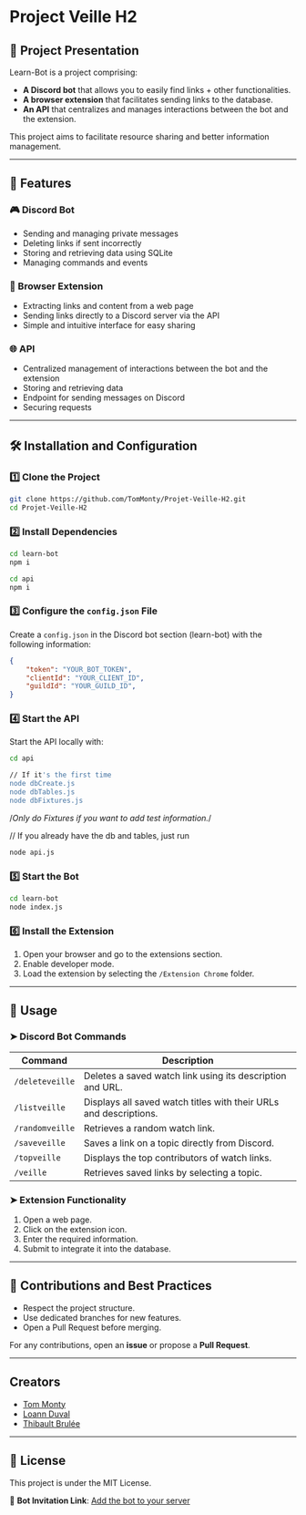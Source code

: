 # Project Veille H2

## 📌 Project Presentation
Learn-Bot is a project comprising:
- **A Discord bot** that allows you to easily find links + other functionalities.
- **A browser extension** that facilitates sending links to the database.
- **An API** that centralizes and manages interactions between the bot and the extension.

This project aims to facilitate resource sharing and better information management.

---

## 🚀 Features

### 🎮 Discord Bot
- Sending and managing private messages
- Deleting links if sent incorrectly
- Storing and retrieving data using SQLite
- Managing commands and events

### 🔗 Browser Extension
- Extracting links and content from a web page
- Sending links directly to a Discord server via the API
- Simple and intuitive interface for easy sharing

### 🌐 API
- Centralized management of interactions between the bot and the extension
- Storing and retrieving data
- Endpoint for sending messages on Discord
- Securing requests

---

## 🛠️ Installation and Configuration

### 1️⃣ Clone the Project
```bash
git clone https://github.com/TomMonty/Projet-Veille-H2.git
cd Projet-Veille-H2
```

### 2️⃣ Install Dependencies
```bash
cd learn-bot
npm i

cd api
npm i
```

### 3️⃣ Configure the `config.json` File
Create a `config.json` in the Discord bot section (learn-bot) with the following information:
```json
{
    "token": "YOUR_BOT_TOKEN",
    "clientId": "YOUR_CLIENT_ID",
    "guildId": "YOUR_GUILD_ID",
}
```

### 4️⃣ Start the API
Start the API locally with:
```bash
cd api

// If it's the first time
node dbCreate.js
node dbTables.js
node dbFixtures.js
```
/*Only do Fixtures if you want to add test information.*/

// If you already have the db and tables, just run
```bash
node api.js
```

### 5️⃣ Start the Bot
```bash
cd learn-bot
node index.js
```

### 6️⃣ Install the Extension
1. Open your browser and go to the extensions section.
2. Enable developer mode.
3. Load the extension by selecting the `/Extension Chrome` folder.

---

## 📌 Usage
### ➤ Discord Bot Commands
| Command  | Description  |
|-----------|-------------|
| `/deleteveille`  | Deletes a saved watch link using its description and URL. |
| `/listveille` | Displays all saved watch titles with their URLs and descriptions. |
| `/randomveille`   | Retrieves a random watch link. |
| `/saveveille`  | Saves a link on a topic directly from Discord. |
| `/topveille`  | Displays the top contributors of watch links. |
| `/veille`  | Retrieves saved links by selecting a topic. |

### ➤ Extension Functionality
1. Open a web page.
2. Click on the extension icon.
3. Enter the required information.
4. Submit to integrate it into the database.

---

## 🤝 Contributions and Best Practices
- Respect the project structure.
- Use dedicated branches for new features.
- Open a Pull Request before merging.

For any contributions, open an **issue** or propose a **Pull Request**.

---

## Creators
- [Tom Monty](https://github.com/TomMonty)
- [Loann Duval](https://github.com/loannduv)
- [Thibault Brulée](https://github.com/ThiBrule)

---

## 📜 License
This project is under the MIT License.

🔗 **Bot Invitation Link**: [Add the bot to your server](https://discord.com/oauth2/authorize?client_id=1326829901361188897&scope=bot&permissions=1)